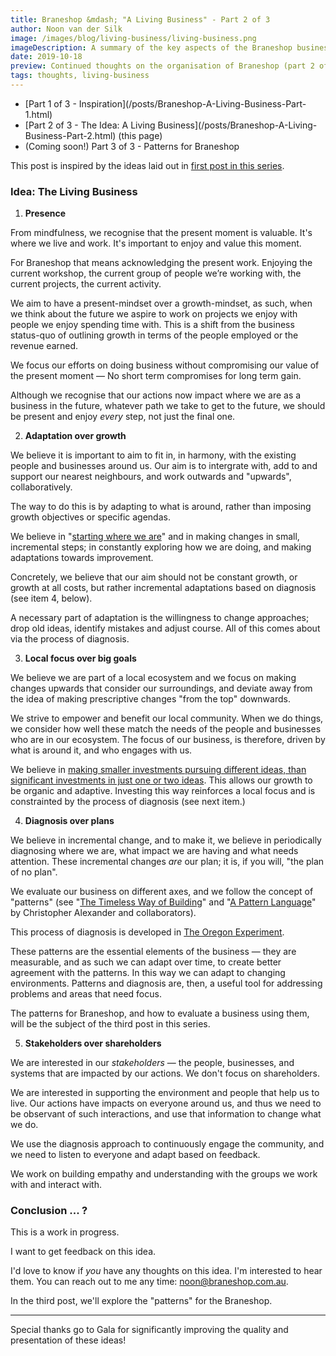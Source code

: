 ```yaml
---
title: Braneshop &mdash; "A Living Business" - Part 2 of 3
author: Noon van der Silk
image: /images/blog/living-business/living-business.png
imageDescription: A summary of the key aspects of the Braneshop business.
date: 2019-10-18
preview: Continued thoughts on the organisation of Braneshop (part 2 of 3).
tags: thoughts, living-business
---
```


<ul class="normal">
<li>[Part 1 of 3 - Inspiration](/posts/Braneshop-A-Living-Business-Part-1.html)</li>
<li>[Part 2 of 3 - The Idea: A Living Business](/posts/Braneshop-A-Living-Business-Part-2.html) (this page)</li>
<li>(Coming soon!) Part 3 of 3 - Patterns for Braneshop</li>
</ul>

This post is inspired by the ideas laid out in [first post in this
series](/posts/Braneshop-A-Living-Business-Part-1).

<!--more-->

### Idea: The Living Business<a name="living-business"></a>

1. **Presence**

From mindfulness, we recognise that the present moment is valuable. It's where
we live and work. It's important to enjoy and value this moment.

For Braneshop that means acknowledging the present work. Enjoying the current
workshop, the current group of people we’re working with, the current
projects, the current activity.

We aim to have a present-mindset over a growth-mindset, as such, when we think
about the future we aspire to work on projects we enjoy with people we enjoy
spending time with. This is a shift from the business status-quo of outlining
growth in terms of the people employed or the revenue earned. 

We focus our efforts on doing business without compromising our value of the
present moment &mdash; No short term compromises for long term gain.

Although we recognise that our actions now impact where we are as a business
in the future, whatever path we take to get to the future, we should be
present and enjoy <i>every</i> step, not just the final one.

2. **Adaptation over growth**

We believe it is important to  aim to fit in, in harmony, with the existing
people and businesses around us. Our aim is to intergrate with, add to and
support our nearest neighbours, and work outwards and "upwards", collaboratively.

The way to do this is by adapting to what is around, rather than imposing
growth objectives or specific agendas.

We believe in "[starting where we
are](https://www.goodreads.com/book/show/815715.Start_Where_You_Are)" and in
making changes in small, incremental steps; in constantly exploring how we are
doing, and making adaptations towards improvement. 

Concretely, we believe that our aim should not be constant growth, or growth
at all costs, but rather incremental adaptations based on diagnosis (see item
4, below). 

A necessary part of adaptation is the willingness to change approaches; drop
old ideas, identify mistakes and adjust course. All of this comes about via
the process of diagnosis.


3. **Local focus over big goals**

We believe we are part of a local ecosystem and we focus on making changes
upwards that consider our surroundings, and deviate away from the idea of
making prescriptive changes "from the top" downwards. 

We strive to empower and benefit our local community. When we do things, we
consider how well these match the needs of the people and businesses who are
in our ecosystem. The focus of our business, is therefore, driven by what is
around it, and who engages with us.

We believe in [making smaller investments pursuing different ideas, than
significant investments in just one or two
ideas](https://silky.github.io/posts/2018-11-09-quick-note-on-budgeting.html).
This allows our growth to be organic and adaptive. Investing this way
reinforces a local focus and is constrainted by the process of diagnosis (see
next item.)


4. **Diagnosis over plans**

We believe in incremental change, and to make it, we believe in periodically
diagnosing where we are, what impact we are having and what needs attention.
These incremental changes <i>are</i> our plan; it is, if you will, "the plan
of no plan".

We evaluate our business on different axes, and we follow the concept
of "patterns" (see "[The Timeless Way of Building](https://www.goodreads.com/book/show/106728.The_Timeless_Way_of_Building)"
and "[A Pattern Language](https://www.goodreads.com/book/show/79766.A_Pattern_Language)"
by Christopher Alexander and collaborators).

This process of diagnosis is developed in [The Oregon
Experiment](https://www.goodreads.com/book/show/616875.The_Oregon_Experiment).

These patterns are the essential elements of the business &mdash; they are
measurable, and as such we can adapt over time, to create better agreement
with the patterns.  In this way we can adapt to changing environments.
Patterns and diagnosis are, then, a useful tool for addressing problems and
areas that need focus.

The patterns for Braneshop, and how to evaluate a business using them, will be
the subject of the third post in this series.


5. **Stakeholders over shareholders**

We are interested in our <i>stakeholders</i> &mdash; the people, businesses,
and systems that are impacted by our actions. We don't focus on shareholders.

We are interested in supporting the environment and people that help us to
live. Our actions have impacts on everyone around us, and thus we need to be
observant of such interactions, and use that information to change what we do.

We use the diagnosis approach to continuously engage the community, and we
need to listen to everyone and adapt based on feedback.

We work on building empathy and understanding with the groups we work with and
interact with.


### Conclusion ... ?

This is a work in progress. 

I want to get feedback on this idea.

I'd love to know if <i>you</i> have any thoughts on this idea.  I'm interested to hear them. You can
reach out to me any time: [noon@braneshop.com.au](mailto:noon@braneshop.com.a).

In the third post, we'll explore the "patterns" for the Braneshop.

<hr />

Special thanks go to Gala for significantly improving the quality and
presentation of these ideas!
